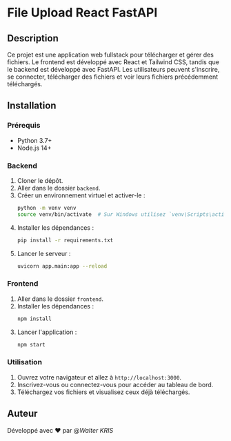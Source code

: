 # File Upload React FastAPI

## Description

Ce projet est une application web fullstack pour télécharger et gérer des fichiers. Le frontend est développé avec React et Tailwind CSS, tandis que le backend est développé avec FastAPI. Les utilisateurs peuvent s'inscrire, se connecter, télécharger des fichiers et voir leurs fichiers précédemment téléchargés.

## Installation

### Prérequis

- Python 3.7+
- Node.js 14+

### Backend

1. Cloner le dépôt.
2. Aller dans le dossier `backend`.
3. Créer un environnement virtuel et activer-le :
    ```sh
    python -m venv venv
    source venv/bin/activate  # Sur Windows utilisez `venv\Scripts\activate`
    ```
4. Installer les dépendances :
    ```sh
    pip install -r requirements.txt
    ```
5. Lancer le serveur :
    ```sh
    uvicorn app.main:app --reload
    ```

### Frontend

1. Aller dans le dossier `frontend`.
2. Installer les dépendances :
    ```sh
    npm install
    ```
3. Lancer l'application :
    ```sh
    npm start
    ```

### Utilisation

1. Ouvrez votre navigateur et allez à `http://localhost:3000`.
2. Inscrivez-vous ou connectez-vous pour accéder au tableau de bord.
3. Téléchargez vos fichiers et visualisez ceux déjà téléchargés.

## Auteur

Développé avec ❤️ par @*Walter KRIS*
